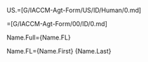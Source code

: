 
US.=[G/IACCM-Agt-Form/US/ID/Human/0.md]

=[G/IACCM-Agt-Form/00/ID/0.md]

Name.Full={Name.FL}

Name.FL={Name.First} {Name.Last}
